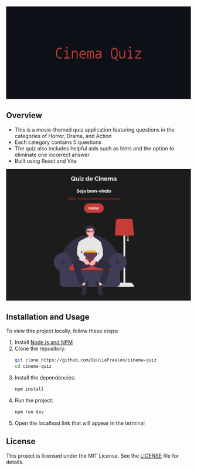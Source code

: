 <p align="center">
  <img src="img/Cinema_Quiz_Banner.png" alt="Cinema Quiz Banner" />
</p>

## Overview

- This is a movie-themed quiz application featuring questions in the categories of Horror, Drama, and Action
- Each category contains 5 questions
- The quiz also includes helpful aids such as hints and the option to eliminate one incorrect answer
- Built using React and Vite

<p align="center">
  <img src="img/Cinema_Quiz_Image.png" alt="Cinema Quiz Image" />
</p>

## Installation and Usage

To view this project locally, follow these steps:

1. Install [Node.js and NPM](https://nodejs.org/en/download/package-manager)
2. Clone the repository:
   ```bash
   git clone https://github.com/GiuliaFreulon/cinema-quiz
   cd cinema-quiz
3. Install the dependencies:
   ```bash
   npm install
4. Run the project:
   ```bash
   npm run dev
5. Open the localhost link that will appear in the terminal

## License

This project is licensed under the MIT License. See the [LICENSE](LICENSE) file for details.
